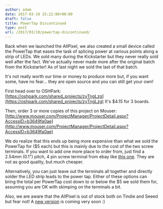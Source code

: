 ```yaml
---
author: adam
date: 2017-03-10 15:22:00+00:00
draft: false
title: PowerTap Discontinued
type: post
url: /2017/03/10/powertap-discontinued/
---
```


Back when we launched the AllPixel, we also created a small device called the PowerTap that eases the task of splicing power at various points along a strip of LEDs. We sold many during the Kickstarter but they never really sold well after the fact. We've actually never made more after the original batch from the Kickstarter! As of last night we sold the last of that batch.

It's not really worth our time or money to produce more but, if you want some, have no fear... they are open source and you can still get your own!

First head over to OSHPark: [https://oshpark.com/shared_projects/zyTngLzg](https://oshpark.com/shared_projects/zyTngLzg)
It's $4.15 for 3 boards.

Then, order 3 or more copies of this project on Mouser: [http://www.mouser.com/ProjectManager/ProjectDetail.aspx?AccessID=b3649fa0ae](http://www.mouser.com/ProjectManager/ProjectDetail.aspx?AccessID=b3649fa0ae)

We do realize that this ends up being more expensive than what we sold the PowerTap for ($5 each) but this is mainly due to the cost of the two screw terminals. If you want to add one more place to order from, just find a 2.54mm (0.1") pitch, 4 pin screw terminal from ebay like [this one](http://www.ebay.com/itm/10pcs-4-Poles-4-Pin-2-54mm-0-1-PCB-Universal-Screw-Terminal-Block-Connector-/321417281839?hash=item4ad5f6812f:g:68UAAMXQuCdThVBS). They are not as good quality, but _much_ cheaper.

Alternatively, you can just leave out the terminals all together and directly solder the LED strip leads to the power tap. Either of these options can bring the total per PowerTap cost down to or below the $5 we sold them for, assuming you are OK with skimping on the terminals a bit.

Also, we are aware that the AllPixel is out of stock both on Tindie and Seeed but fear not! A [new version](/2017/01/28/coming-soon-the-allpixelmini/) is coming very soon :)
